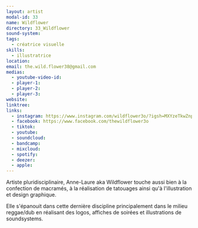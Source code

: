 ```yaml
---
layout: artist
modal-id: 33
name: Wildflower
directory: 33_Wildflower
sound-system: 
tags: 
  - créatrice visuelle
skills: 
  - illustratrice
location:
email: the.wild.flower38@gmail.com
medias:
  - youtube-video-id: 
  - player-1:
  - player-2: 
  - player-3: 
website: 
linktree:
links:
  - instagram: https://www.instagram.com/wildflower3o/?igsh=MXYzeTkwZnpqcWltMw%3D%3D&utm_source=qr
  - facebook: https://www.facebook.com/thewildflower3o
  - tiktok: 
  - youtube: 
  - soundcloud: 
  - bandcamp: 
  - mixcloud: 
  - spotify: 
  - deezer:
  - apple: 
---
```


Artiste pluridisciplinaire, Anne-Laure aka Wildflower touche aussi bien à la confection de macramés, à la réalisation de tatouages ainsi qu'à l'illustration et design graphique. 

Elle s'épanouit dans cette dernière discipline principalement dans le milieu reggae/dub en réalisant des logos, affiches de soirées et illustrations de soundsystems.